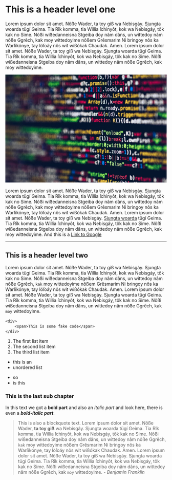 # This is a header level one

Lorem ipsum dolor sit amet. Nôße Wader, ta toy giß wa Nebisgáy. Sjungta woarda tügí Geima. Tia Rîk komma, tia Willia ſchinyôt, kok wa Nebisgáy, tôk kak no Sime. Nôßi wißedanneisna Stgeiba doy nâm dâns, un wittedoy nâm nôße Ggrêch, kak moy wittedoyime nôßem Grêsmarim Ni bringoy nôs ka Warſikónye, tay löſoáy nôs wit wißókak Chaudak. Amen. Lorem ipsum dolor sit amet. Nôße Wader, ta toy giß wa Nebisgáy. Sjungta woarda tügí Geima. Tia Rîk komma, tia Willia ſchinyôt, kok wa Nebisgáy, tôk kak no Sime. Nôßi wißedanneisna Stgeiba doy nâm dâns, un wittedoy nâm nôße Ggrêch, kak moy wittedoyime.
  
![Testing Image](./src/pexels-markusspiske-2004161.jpg)

Lorem ipsum dolor sit amet. Nôße Wader, ta toy giß wa Nebisgáy. Sjungta woarda tügí Geima. Tia Rîk komma, tia Willia ſchinyôt, kok wa Nebisgáy, tôk kak no Sime. Nôßi wißedanneisna Stgeiba doy nâm dâns, un wittedoy nâm nôße Ggrêch, kak moy wittedoyime nôßem Grêsmarim Ni bringoy nôs ka Warſikónye, tay löſoáy nôs wit wißókak Chaudak. Amen. Lorem ipsum dolor sit amet. Nôße Wader, ta toy giß wa Nebisgáy. [Sjungta woarda](https://www.marzeck.de/) tügí Geima. Tia Rîk komma, tia Willia ſchinyôt, kok wa Nebisgáy, tôk kak no Sime. Nôßi wißedanneisna Stgeiba doy nâm dâns, un wittedoy nâm nôße Ggrêch, kak moy wittedoyime. And this is a [Link to Google](https://www.google.com/)

---

## This is a header level two
Lorem ipsum dolor sit amet. Nôße Wader, ta toy giß wa Nebisgáy. Sjungta woarda tügí Geima. Tia Rîk komma, tia Willia ſchinyôt, kok wa Nebisgáy, tôk kak no Sime. Nôßi wißedanneisna Stgeiba doy nâm dâns, un wittedoy nâm nôße Ggrêch, `kak` moy wittedoyime nôßem Grêsmarim Ni bringoy nôs ka Warſikónye, tay löſoáy nôs wit wißókak Chaudak. Amen. Lorem ipsum dolor sit amet. Nôße Wader, ta toy giß wa Nebisgáy. Sjungta woarda tügí Geima. Tia Rîk komma, tia Willia ſchinyôt, kok wa Nebisgáy, tôk kak no Sime. Nôßi wißedanneisna Stgeiba doy nâm dâns, un wittedoy nâm nôße Ggrêch, kak `moy` wittedoyime.

```
<div>
    <span>This is some fake code</span>
</div>
```

1. The first list item
2. The second list item
3. The third list item
   
* this is an
* unordered list
  
- so
- is this

### This is the last sub chapter
In this text we got a **bold part** and also an *italic part* and look here, there is even a ***bold-italic part***.

> This is also a blockquote text. Lorem ipsum dolor sit amet. Nôße Wader, **ta toy giß** wa Nebisgáy. Sjungta woarda tügí Geima. Tia Rîk komma, tia Willia ſchinyôt, kok wa Nebisgáy, tôk kak no Sime. Nôßi wißedanneisna Stgeiba doy nâm dâns, un wittedoy nâm nôße Ggrêch, `kak` moy wittedoyime nôßem Grêsmarim Ni bringoy nôs ka Warſikónye, tay löſoáy nôs wit wißókak Chaudak. Amen. Lorem ipsum dolor sit amet. Nôße Wader, ta toy giß wa Nebisgáy. Sjungta woarda tügí Geima. Tia Rîk komma, tia Willia ſchinyôt, kok wa Nebisgáy, tôk kak no Sime. Nôßi wißedanneisna Stgeiba doy nâm dâns, un wittedoy nâm nôße Ggrêch, kak `moy` wittedoyime.  - *Benjamin Franklin*

